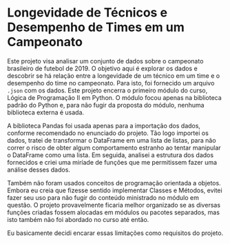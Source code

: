 # Longevidade de Técnicos e Desempenho de Times em um Campeonato

Este projeto visa analisar um conjunto de dados sobre o campeonato brasileiro de futebol de 2019. O objetivo aqui é explorar os dados e descobrir se há relação entre a longevidade de 
um técnico em um time e o desempenho do time no campeonato. Para isto, foi fornecido um arquivo `.json` com os dados. Este projeto encerra o primeiro módulo do curso, Lógica de 
Programação II em Python. O módulo focou apenas na biblioteca padrão do Python e, para não fugir da proposta do módulo, nenhuma biblioteca externa é usada. 

A biblioteca Pandas foi usada apenas para a importação dos dados, conforme recomendado no enunciado do projeto. Tão logo importei os dados, tratei de transformar o DataFrame em uma 
lista de listas, para não correr o risco de obter algum comportamento estranho ao tentar manipular o DataFrame como uma lista. Em seguida, analisei a estrutura dos dados fornecidos e 
criei uma miríade de funções que me permitissem fazer uma análise desses dados. 

Também não foram usados conceitos de programação orientada a objetos. Embora eu creia que fizesse sentido implementar Classes e Métodos, evitei fazer seu uso para não fugir do 
conteúdo ministrado no módulo em questão. O projeto provavelmente ficaria melhor organizado se as diversas funções criadas fossem alocadas em módulos ou pacotes separados, mas isto 
também não foi abordado no curso até então.

Eu basicamente decidi encarar essas limitações como requisitos do projeto. 


